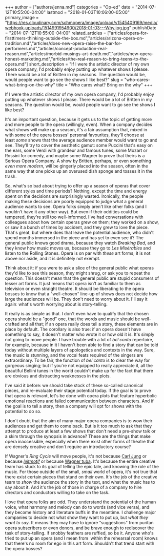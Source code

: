 +++
author = ["authors/jenna.md"]
categories = "Op-ed"
date = "2014-07-12T10:55:00-04:00"
lastmod = "2018-01-03T10:06:00-05:00"
primary_image = "https://res.cloudinary.com/schmopera/image/upload/v1545409169/media/webhook-uploads/1514991954900/2018-01-03---Why.jpg.jpg"
publishDate = "2014-07-12T10:55:00-04:00"
related_articles = ["articles/opera-for-firsttimers-thinking-outside-the-box.md","articles/arizona-opera-on-tradition.md","articles/does-new-opera-raise-the-bar-for-performers.md","articles/concept-production-real-reason.md","articles/morbid-musings-art-death.md","articles/new-opera-honest-marketing.md","articles/the-real-reason-to-bring-teens-to-the-opera.md"]
short_description = "If I were the artistic director of my own opera company, I&#039;d probably enjoy putting up whatever shows I please. There would be a lot of Britten in my seasons. The question would be, would people want to go see the shows I like best?"
slug = "who-cares-what-bring-on-the-why"
title = "Who cares what? Bring on the why"
+++

If I were the artistic director of my own opera company, I'd probably enjoy putting up whatever shows I please. There would be a lot of Britten in my seasons. The question would be, would people want to go see the shows I like best?

It's an important question, because it gets us to the topic of getting more and more people to the opera (willingly, even). When a company decides what shows will make up a season, it's a fair assumption that, mixed in with some of the opera bosses' personal favourites, they'll choose at least _some_ shows that the average audience member would want to go and see. They'll try to cover the aesthetic gamut: some Puccini that's easy on the ears, some Verdi with grandeur and famous tunes, some Mozart or Rossini for comedy, and maybe some Wagner to prove that theirs is a Serious Opera Company. A show by Britten, perhaps, or even something _even more modern_, will be gingerly placed into the season, often in the same way that one picks up an overused dish sponge and tosses it in the trash.

So, what's so bad about trying to offer up a season of operas that cover different styles and time periods? Nothing, except the time and energy spent on the decisions are surprisingly wasted. Ironically, the people making these decisions are poorly equipped to judge what a general audience wants to see. Opera folks simply aren't like other folks (and I wouldn't have it any other way). But even if their oddities could be tempered, they're still too well-informed. I've had conversations with colleagues about how certain operas grew on them; they worked on a show, or saw it a bunch of times by accident, and they grew to love the piece. That's great, but where does that leave the potential audience, who didn't spend months immersed in the piece and has yet to even see it? The general public knows good drama, because they watch _Breaking Bad_, and they know how music moves us, because they go to _Les Misérables_ and listen to the Rolling Stones. Opera is on par with _these_ art forms; it is not above nor aside, and it is definitely not exempt.

Think about it: if you were to ask a slice of the general public what operas they'd like to see this season, they might shrug, or ask you to repeat the question. This doesn't mean that the general public are stupid consumers of lesser art forms. It just means that opera isn't as familiar to them as television or even straight theatre. It should be liberating to the opera bosses to know that a "well-chosen" line-up of shows does not decide how large the audiences will be. They don't need to worry about it. I'll say it again: what's worth worrying about is story-telling.

It really is as simple as that. I don't even have to qualify that the chosen opera should be a "good" one, that the words and music should be well-crafted and all that; if an opera really does tell a story, these elements are in place by default. The corollary is also true: if an opera doesn't have something to say, it doesn't matter who wrote it or how old it is. It's simply not going to move people. I have trouble with a lot of _bel canto_ repertoire, for example, because in it I haven't been able to find a story that can be told today without multiple layers of apologetics and contexts in the way. Sure, the music is stunning, and the vocal feats required of the singers are extraordinary. To be fair, the function of _bel canto_ is to clear the way for gorgeous singing; but if you're not equipped to really appreciate it, all the beautiful Bellini tunes in the world couldn't make up for the fact that there are obvious and distracting weaknesses in the plots. 

I've said it before: we should take stock of these so-called canonical pieces, and re-evaluate their stage potential today. If the goal is to prove that opera is relevant, let's be done with opera plots that feature hyperbolic emotional reactions and failed communication between characters. And if the goal is to tell a story, then a company will opt for shows with the potential to do so.

I don't doubt that the aim of many major opera companies is to wow their audiences and get them to come back. But is it too much to ask that they attempt to produce at least a few shows that don't need a pre-show talk or a skim through the synopsis in advance? These are the things that make opera inaccessible, especially when there exist other forms of theatre that are densely creative and don't require an introductory course? 

If Wagner's *Ring Cycle* will move people, it's not because [Carl Jung](http://stottilien.com/2012/07/19/c-g-jung-and-wagner-rainy-gotterdammerung-in-munich/) or because [_leitmotif_](http://en.wikipedia.org/wiki/Leitmotif#Wagner) or because [Wagner tuba](http://en.wikipedia.org/wiki/Wagner_tuba). It's because the entire creative team has stuck to its goal of telling the epic tale, and knowing the role of the music. For those outside of the small, _small_ world of opera, it's not true that there exist certain pieces that stand on their own. It's the job of the creative team to _show_ the audience the story in the text, and what the music has to say about it. And it's the job of those in charge of a company to hire directors and conductors willing to take on the task.

I love that opera folks are odd. They understand the potential of the human voice, what harmony and melody can do to words (and vice versa), and they become history and literature buffs in the meantime. I challenge major companies to decide not what show they want to put up, but _what they want to say_. It means they may have to ignore "suggestions" from puritan opera subscribers or even donors, and be brave enough to rediscover the task of story-telling. If snobby feathers are ruffled, so be it. Anyone who's tried to put up an opera (and I mean from  within the rehearsal room) knows that there's no room for ego in this art form. Shouldn't that trend start with the opera bosses?
